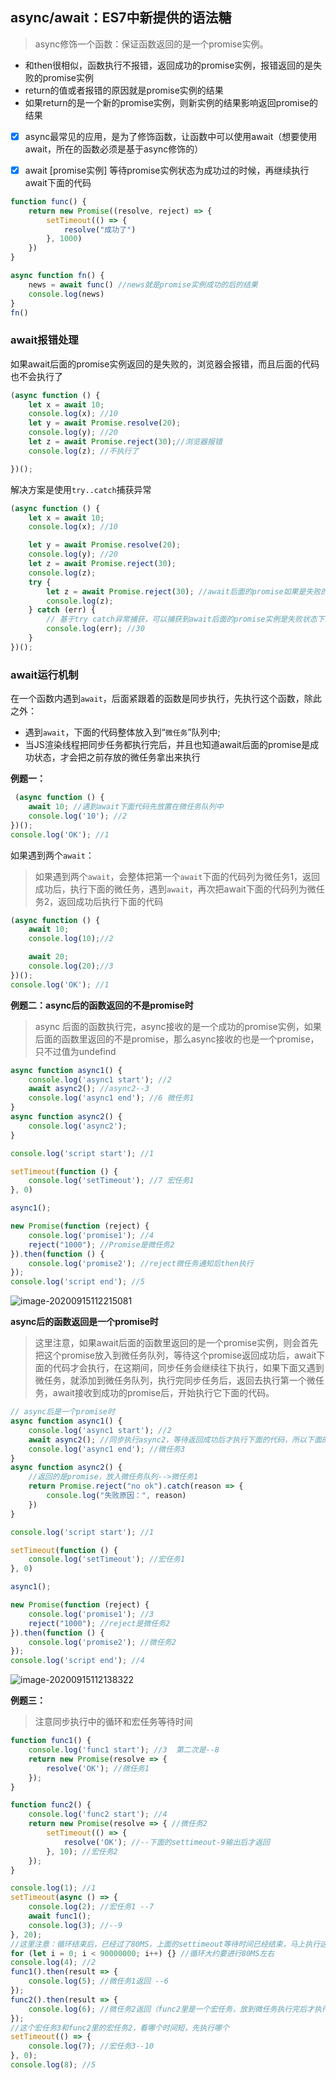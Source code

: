 ## async/await：ES7中新提供的语法糖

> async修饰一个函数：保证函数返回的是一个promise实例。

- 和then很相似，函数执行不报错，返回成功的promise实例，报错返回的是失败的promise实例
- return的值或者报错的原因就是promise实例的结果
- 如果return的是一个新的promise实例，则新实例的结果影响返回promise的结果

- [x] async最常见的应用，是为了修饰函数，让函数中可以使用await（想要使用await，所在的函数必须是基于async修饰的）

- [x] await [promise实例]  等待promise实例状态为成功过的时候，再继续执行await下面的代码

```js
function func() {
    return new Promise((resolve, reject) => {
        setTimeout(() => {
            resolve("成功了")
        }, 1000)
    })
}

async function fn() {
    news = await func() //news就是promise实例成功的后的结果
    console.log(news)
}
fn()
```

### await报错处理

如果await后面的promise实例返回的是失败的，浏览器会报错，而且后面的代码也不会执行了

```js
(async function () {
    let x = await 10;
    console.log(x); //10
    let y = await Promise.resolve(20);
    console.log(y); //20
    let z = await Promise.reject(30);//浏览器报错
    console.log(z); //不执行了

})();
```

解决方案是使用`try..catch`捕获异常

```js
(async function () {
    let x = await 10;
    console.log(x); //10

    let y = await Promise.resolve(20);
    console.log(y); //20
    let z = await Promise.reject(30);
    console.log(z);
    try {
        let z = await Promise.reject(30); //await后面的promise如果是失败的，则当前函数中await下面的代码都不会执行
        console.log(z);
    } catch (err) {
        // 基于try catch异常捕获，可以捕获到await后面的promise实例是失败状态下的失败信息(浏览器控制台不会再报错了)
        console.log(err); //30
    }
})();
```

### await运行机制

在一个函数内遇到`await`，后面紧跟着的函数是同步执行，先执行这个函数，除此之外：

- 遇到`await`，下面的代码整体放入到“`微任务`”队列中;
- 当JS渲染线程把同步任务都执行完后，并且也知道await后面的promise是成功状态，才会把之前存放的微任务拿出来执行

**例题一：**

```js
 (async function () {
    await 10; //遇到await下面代码先放置在微任务队列中
    console.log('10'); //2
})();
console.log('OK'); //1  
```

如果遇到两个`await`：

> 如果遇到两个`await`，会整体把第一个`await`下面的代码列为微任务1，返回成功后，执行下面的微任务，遇到`await`，再次把await下面的代码列为微任务2，返回成功后执行下面的代码

```js
(async function () {
    await 10;
    console.log(10);//2

    await 20;
    console.log(20);//3
})();
console.log('OK'); //1 
```

**例题二：async后的函数返回的不是promise时**

> async 后面的函数执行完，async接收的是一个成功的promise实例，如果后面的函数里返回的不是promise，那么async接收的也是一个promise，只不过值为undefind

```js
async function async1() {
    console.log('async1 start'); //2
    await async2(); //async2--3
    console.log('async1 end'); //6 微任务1
}
async function async2() {
    console.log('async2');
}

console.log('script start'); //1

setTimeout(function () {
    console.log('setTimeout'); //7 宏任务1
}, 0)

async1();

new Promise(function (reject) {
    console.log('promise1'); //4
    reject("1000"); //Promise是微任务2
}).then(function () {
    console.log('promise2'); //reject微任务通知后then执行
});
console.log('script end'); //5 
```

![image-20200915112215081](https://i.loli.net/2020/09/15/w7agQkvGyElBD2H.png)

**async后的函数返回是一个promise时**

> ​		这里注意，如果await后面的函数里返回的是一个promise实例，则会首先把这个promise放入到微任务队列，等待这个promise返回成功后，await下面的代码才会执行，在这期间，同步任务会继续往下执行，如果下面又遇到微任务，就添加到微任务队列，执行完同步任务后，返回去执行第一个微任务，await接收到成功的promise后，开始执行它下面的代码。

```js
// async后是一个promise时
async function async1() {
    console.log('async1 start'); //2
    await async2(); //同步执行async2，等待返回成功后才执行下面的代码，所以下面的代码是最后放入到微任务队列里的
    console.log('async1 end'); //微任务3
}
async function async2() {
    //返回的是promise，放入微任务队列-->微任务1
    return Promise.reject("no ok").catch(reason => {
        console.log("失败原因：", reason)
    })
}

console.log('script start'); //1

setTimeout(function () {
    console.log('setTimeout'); //宏任务1
}, 0)

async1();

new Promise(function (reject) {
    console.log('promise1'); //3
    reject("1000"); //reject是微任务2
}).then(function () {
    console.log('promise2'); //微任务2
});
console.log('script end'); //4  
```

![image-20200915112138322](https://i.loli.net/2020/09/15/qYl1sSigG63LIx4.png)

**例题三：**

> 注意同步执行中的循环和宏任务等待时间

```js
function func1() {
    console.log('func1 start'); //3  第二次是--8
    return new Promise(resolve => {
        resolve('OK'); //微任务1
    });
}

function func2() {
    console.log('func2 start'); //4
    return new Promise(resolve => { //微任务2
        setTimeout(() => {
            resolve('OK'); //--下面的settimeout-9输出后才返回
        }, 10); //宏任务2
    });
}

console.log(1); //1
setTimeout(async () => {
    console.log(2); //宏任务1 --7
    await func1();
    console.log(3); //--9
}, 20);
//这里注意：循环结束后，已经过了80MS，上面的settimeout等待时间已经结束，马上执行这个宏任务
for (let i = 0; i < 90000000; i++) {} //循环大约要进行80MS左右
console.log(4); //2
func1().then(result => {
    console.log(5); //微任务1返回 --6
});
func2().then(result => {
    console.log(6); //微任务2返回（func2里是一个宏任务，放到微任务执行完后才执行）---11
});
//这个宏任务3和func2里的宏任务2，看哪个时间短，先执行哪个
setTimeout(() => {
    console.log(7); //宏任务3--10
}, 0);
console.log(8); //5
```

